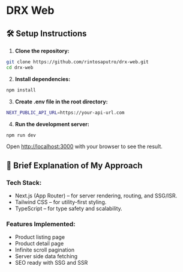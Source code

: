 # DRX Web

## 🛠 Setup Instructions

1. **Clone the repository:**

```bash
git clone https://github.com/rintosaputro/drx-web.git
cd drx-web
```

2. **Install dependencies:**

```bash
npm install
```

3. **Create .env file in the root directory:**

```bash
NEXT_PUBLIC_API_URL=https://your-api-url.com
```

4. **Run the development server:**

```bash
npm run dev
```

Open [http://localhost:3000](http://localhost:3000) with your browser to see the result.

## 🧠 Brief Explanation of My Approach

### Tech Stack:

- Next.js (App Router) – for server rendering, routing, and SSG/ISR.
- Tailwind CSS – for utility-first styling.
- TypeScript – for type safety and scalability.

### Features Implemented:

- Product listing page
- Product detail page
- Infinite scroll pagination
- Server side data fetching
- SEO ready with SSG and SSR
